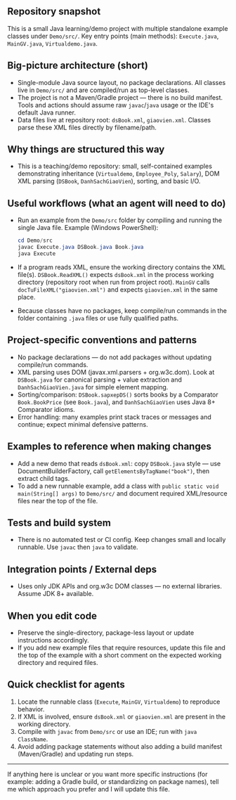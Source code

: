 ## Repository snapshot

This is a small Java learning/demo project with multiple standalone example classes under `Demo/src/`.
Key entry points (main methods): `Execute.java`, `MainGV.java`, `Virtualdemo.java`.

## Big-picture architecture (short)

- Single-module Java source layout, no package declarations. All classes live in `Demo/src/` and are compiled/run as top-level classes.
- The project is not a Maven/Gradle project — there is no build manifest. Tools and actions should assume raw `javac`/`java` usage or the IDE's default Java runner.
- Data files live at repository root: `dsBook.xml`, `giaovien.xml`. Classes parse these XML files directly by filename/path.

## Why things are structured this way

- This is a teaching/demo repository: small, self-contained examples demonstrating inheritance (`Virtualdemo`, `Employee_Poly`, `Salary`), DOM XML parsing (`DSBook`, `DanhSachGiaoVien`), sorting, and basic I/O.

## Useful workflows (what an agent will need to do)

- Run an example from the `Demo/src` folder by compiling and running the single Java file. Example (Windows PowerShell):

  ```powershell
  cd Demo/src
  javac Execute.java DSBook.java Book.java
  java Execute
  ```

- If a program reads XML, ensure the working directory contains the XML file(s). `DSBook.ReadXML()` expects `dsBook.xml` in the process working directory (repository root when run from project root). `MainGV` calls `docTuFileXML("giaovien.xml")` and expects `giaovien.xml` in the same place.

- Because classes have no packages, keep compile/run commands in the folder containing `.java` files or use fully qualified paths.

## Project-specific conventions and patterns

- No package declarations — do not add packages without updating compile/run commands.
- XML parsing uses DOM (javax.xml.parsers + org.w3c.dom). Look at `DSBook.java` for canonical parsing + value extraction and `DanhSachGiaoVien.java` for simple element mapping.
- Sorting/comparison: `DSBook.sapxepDS()` sorts books by a Comparator `Book.BookPrice` (see `Book.java`), and `DanhSachGiaoVien` uses Java 8+ Comparator idioms.
- Error handling: many examples print stack traces or messages and continue; expect minimal defensive patterns.

## Examples to reference when making changes

- Add a new demo that reads `dsBook.xml`: copy `DSBook.java` style — use DocumentBuilderFactory, call `getElementsByTagName("book")`, then extract child tags.
- To add a new runnable example, add a class with `public static void main(String[] args)` to `Demo/src/` and document required XML/resource files near the top of the file.

## Tests and build system

- There is no automated test or CI config. Keep changes small and locally runnable. Use `javac` then `java` to validate.

## Integration points / External deps

- Uses only JDK APIs and org.w3c DOM classes — no external libraries. Assume JDK 8+ available.

## When you edit code

- Preserve the single-directory, package-less layout or update instructions accordingly.
- If you add new example files that require resources, update this file and the top of the example with a short comment on the expected working directory and required files.

## Quick checklist for agents

1. Locate the runnable class (`Execute`, `MainGV`, `Virtualdemo`) to reproduce behavior.
2. If XML is involved, ensure `dsBook.xml` or `giaovien.xml` are present in the working directory.
3. Compile with `javac` from `Demo/src` or use an IDE; run with `java ClassName`.
4. Avoid adding package statements without also adding a build manifest (Maven/Gradle) and updating run steps.

---
If anything here is unclear or you want more specific instructions (for example: adding a Gradle build, or standardizing on package names), tell me which approach you prefer and I will update this file.
